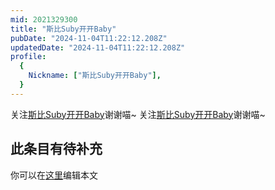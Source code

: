 ```yaml
---
mid: 2021329300
title: "斯比Suby开开Baby"
pubDate: "2024-11-04T11:22:12.208Z"
updatedDate: "2024-11-04T11:22:12.208Z"
profile:
  {
    Nickname: ["斯比Suby开开Baby"],
  }
---
```


关注[斯比Suby开开Baby](https://space.bilibili.com/2021329300)谢谢喵~ 关注[斯比Suby开开Baby](https://space.bilibili.com/2021329300)谢谢喵~

## 此条目有待补充
你可以在[这里](https://github.com/Yuhanawa/VTuber.ICU/edit/master/src/content/v/斯比Suby开开Baby/index.md)编辑本文
